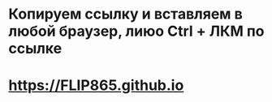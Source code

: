 # Копируем ссылку и вставляем в любой браузер, лиюо Ctrl + ЛКМ по ссылке
# https://FLIP865.github.io
